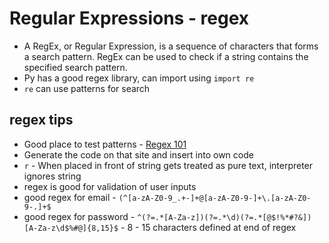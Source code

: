 # Regular Expressions - regex

- A RegEx, or Regular Expression, is a sequence of characters that forms a search pattern. RegEx can be used to check if a string contains the specified search pattern.
- Py has a good regex library, can import using `import re`
- `re` can use patterns for search

## regex tips

- Good place to test patterns - [Regex 101](https://regex101.com/)
- Generate the code on that site and insert into own code
- `r` - When placed in front of string gets treated as pure text, interpreter ignores string
- regex is good for validation of user inputs
- good regex for email - `(^[a-zA-Z0-9_.+-]+@[a-zA-Z0-9-]+\.[a-zA-Z0-9-.]+$`
- good regex for password - `^(?=.*[A-Za-z])(?=.*\d)(?=.*[@$!%*#?&])[A-Za-z\d$%#@]{8,15}$` - 8 - 15 characters defined at end of regex
